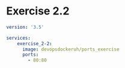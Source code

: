 # Exercise 2.2

```yaml
version: '3.5'  

services: 
    exercise_2-2: 
      image: devopsdockeruh/ports_exercise 
      ports: 
        - 80:80 
```
